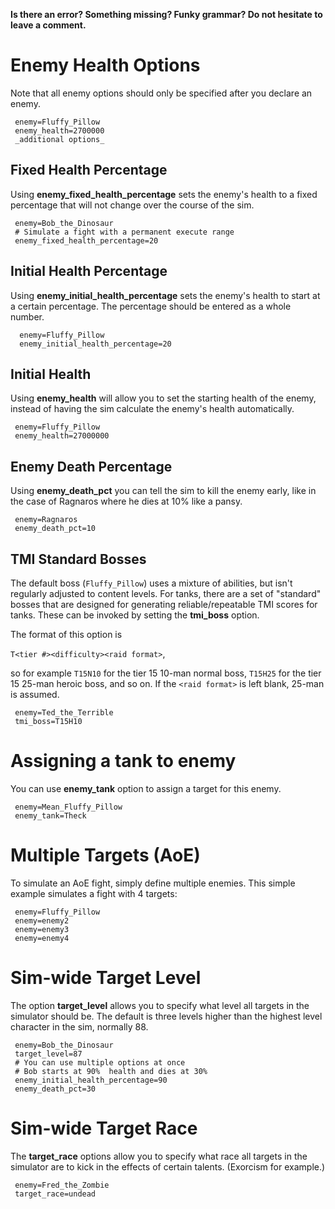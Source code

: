 **Is there an error? Something missing? Funky grammar? Do not hesitate to leave a comment.**



# Enemy Health Options

Note that all enemy options should only be specified after you declare an enemy.
```
 enemy=Fluffy_Pillow
 enemy_health=2700000
 _additional options_
```


## Fixed Health Percentage

Using **enemy\_fixed\_health\_percentage** sets the enemy's health to a fixed percentage that will not change over the course of the sim.
```
 enemy=Bob_the_Dinosaur
 # Simulate a fight with a permanent execute range
 enemy_fixed_health_percentage=20
```

## Initial Health Percentage

Using **enemy\_initial\_health\_percentage** sets the enemy's health to start at a certain percentage. The percentage should be entered as a whole number.
```
  enemy=Fluffy_Pillow
  enemy_initial_health_percentage=20
```


## Initial Health

Using **enemy\_health** will allow you to set the starting health of the enemy, instead of having the sim calculate the enemy's health automatically.
```
 enemy=Fluffy_Pillow
 enemy_health=27000000
```

## Enemy Death Percentage
Using **enemy\_death\_pct** you can tell the sim to kill the enemy early, like in the case of Ragnaros where he dies at 10% like a pansy.
```
 enemy=Ragnaros
 enemy_death_pct=10
```

## TMI Standard Bosses

The default boss (`Fluffy_Pillow`) uses a mixture of abilities, but isn't regularly adjusted to content levels. For tanks, there are a set of "standard" bosses that are designed for generating reliable/repeatable TMI scores for tanks.  These can be invoked by setting the **tmi\_boss** option.

The format of this option is

`T<tier #><difficulty><raid format>`,

so for example `T15N10` for the tier 15 10-man normal boss, `T15H25` for the tier 15 25-man heroic boss, and so on.  If the `<raid format>` is left blank, 25-man is assumed.
```
 enemy=Ted_the_Terrible
 tmi_boss=T15H10
```

# Assigning a tank to enemy

You can use **enemy\_tank** option to assign a target for this enemy.
```
 enemy=Mean_Fluffy_Pillow
 enemy_tank=Theck
```

# Multiple Targets (AoE)

To simulate an AoE fight, simply define multiple enemies.  This simple example simulates a fight with 4 targets:
```
 enemy=Fluffy_Pillow
 enemy=enemy2
 enemy=enemy3
 enemy=enemy4
```

# Sim-wide Target Level

The option **target\_level** allows you to specify what level all targets in the simulator should be. The default is three levels higher than the highest level character in the sim, normally 88.
```
 enemy=Bob_the_Dinosaur
 target_level=87
 # You can use multiple options at once
 # Bob starts at 90%  health and dies at 30%
 enemy_initial_health_percentage=90
 enemy_death_pct=30
```

# Sim-wide Target Race

The **target\_race** options allow you to specify what race all targets in the simulator are to kick in the effects of certain talents. (Exorcism for example.)
```
 enemy=Fred_the_Zombie
 target_race=undead
```